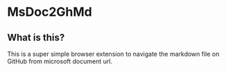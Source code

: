 # MsDoc2GhMd

## What is this?
This is a super simple browser extension to navigate the markdown file on GitHub from microsoft document url.
